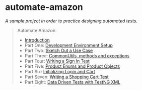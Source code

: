 # automate-amazon
<i>A sample project in order to practice designing automated tests.&nbsp;</i><br />
<blockquote class="tr_bq">
Automate Amazon:<br />
<ul>
<li><a href="http://adventuresinautomation.blogspot.com/2015/12/next-week-automating-amazon-how-i-am.html" target="_blank">Introduction</a></li>
<li>Part One:&nbsp;<a href="http://adventuresinautomation.blogspot.com/2015/12/automate-amazon-development-environment.html" target="_blank">Development Environment Setup</a></li>
<li>Part Two:&nbsp;<a href="http://adventuresinautomation.blogspot.com/2015/12/automate-amazon-sketch-out-use-case.html" target="_blank">Sketch Out a Use Case</a></li>
<li>Part Three:&nbsp;<a href="http://adventuresinautomation.blogspot.com/2015/12/automate-amazon-commonutils-methods-and.html" target="_blank">CommonUtils, methods and exceptions</a></li>
<li>Part Four:&nbsp;<a href="http://adventuresinautomation.blogspot.com/2015/12/automate-amazon-writing-sign-in-test.html" target="_blank">Writing a Sign In Test</a></li>
<li>Part Five:&nbsp;<a href="http://adventuresinautomation.blogspot.com/2016/01/automate-amazon-productenums-and.html" target="_blank">Product Enums and Product Objects</a></li>
<li>Part Six:&nbsp;<a href="http://adventuresinautomation.blogspot.com/2016/01/automate-amazon-initializing-login-and.html" target="_blank">Initializing Login and Cart</a></li>
<li>Part Seven:&nbsp;<a href="http://adventuresinautomation.blogspot.com/2016/01/automate-amazon-writing-shopping-cart.html" target="_blank">Writing a Shopping Cart Test</a></li>
<li>Part Eight:&nbsp;<a href="http://adventuresinautomation.blogspot.com/2016/01/automate-amazon-sketch-of-possible-data.html" target="_blank">Data Driven Tests with TestNG XML</a></li>
</ul>
</blockquote>

